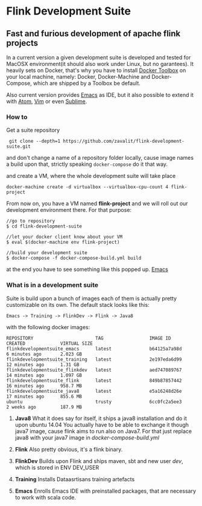 # Flink Development Suite

Fast and furious development of apache flink projects
---



In a current version a given development suite is developed and tested for MacOSX environment(it should also work under Linux, but no garantees).
It heavily sets on Docker, that's why you have to install [Docker Toolbox](https://docs.docker.com/engine/installation/mac/) on your local machine, namely: Docker, Docker-Machine and Docker-Compose, which are shipped by a Toolbox be default.

Also current version provides [Emacs](https://www.gnu.org/software/emacs/) as IDE, but it also possible to extend it with [Atom](https://atom.io/), [Vim](http://www.vim.org/) or even [Sublime](http://www.sublimetext.com/).

### How to

Get a suite repository

```
 git clone --depth=1 https://github.com/zavalit/flink-development-suite.git
```

and don't change a name of a repository folder locally, cause image names a build upon that, strictly speaking ```docker-compose``` do it that way.

and create a VM, where the whole development suite will take place

```
docker-machine create -d virtualbox --virtualbox-cpu-count 4 flink-project
```
From now on, you have a VM named **flink-project** and we will roll out our development environment there. For that purpose:

```
//go to repository
$ cd flink-development-suite

//let your docker client know about your VM
$ eval $(docker-machine env flink-project)

//build your development suite
$ docker-compose -f docker-compose-build.yml build
```

at the end you have to see something like this popped up.
[Emacs](image)


### What is in a development suite

Suite is build upon a bunch of images each of them is actually pretty customizable on its own. The default stack looks like this:

```
Emacs -> Training -> FlinkDev -> Flink -> Java8
```

with the following docker images:
```
REPOSITORY                       TAG                 IMAGE ID            CREATED             VIRTUAL SIZE
flinkdevelopmentsuite_emacs      latest              b64125a7a98d        6 minutes ago       2.023 GB
flinkdevelopmentsuite_training   latest              2e197eda6d99        12 minutes ago      1.31 GB
flinkdevelopmentsuite_flinkdev   latest              aed747089767        14 minutes ago      1.097 GB
flinkdevelopmentsuite_flink      latest              849b87857442        16 minutes ago      958.7 MB
flinkdevelopmentsuite_java8      latest              e5a16248d26e        17 minutes ago      855.6 MB
ubuntu                           trusty              6cc0fc2a5ee3        2 weeks ago         187.9 MB
```


1. **Java8**
What it does say for itself, it ships a java8 installation and do it upon ubuntu 14.04
You actually have to be able to exchange it though java7 image, cause flink aims to run also on Java7. For that just replace java8 with your java7 image in *docker-compose-build.yml*

2. **Flink**
Also pretty obvious, it's a flink binary.

3. **FlinkDev**
Builds upon Flink and ships maven, sbt and new user *dev*, which is stored in ENV DEV_USER

4. **Training**
Installs Dataasrtisans training artefacts

5. **Emacs**
Enrolls Emacs IDE with preinstalled packages, that are necessary to work with scala code.
